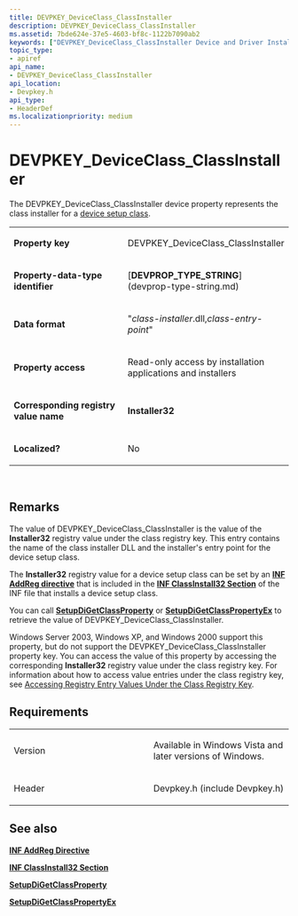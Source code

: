 ```yaml
---
title: DEVPKEY_DeviceClass_ClassInstaller
description: DEVPKEY_DeviceClass_ClassInstaller
ms.assetid: 7bde624e-37e5-4603-bf8c-1122b7090ab2
keywords: ["DEVPKEY_DeviceClass_ClassInstaller Device and Driver Installation"]
topic_type:
- apiref
api_name:
- DEVPKEY_DeviceClass_ClassInstaller
api_location:
- Devpkey.h
api_type:
- HeaderDef
ms.localizationpriority: medium
---
```


# DEVPKEY_DeviceClass_ClassInstaller


The DEVPKEY_DeviceClass_ClassInstaller device property represents the class installer for a [device setup class](https://msdn.microsoft.com/library/windows/hardware/ff541509).

<table>
<colgroup>
<col width="50%" />
<col width="50%" />
</colgroup>
<tbody>
<tr class="odd">
<td align="left"><p><strong>Property key</strong></p></td>
<td align="left"><p>DEVPKEY_DeviceClass_ClassInstaller</p></td>
</tr>
<tr class="even">
<td align="left"><p><strong>Property-data-type identifier</strong></p></td>
<td align="left"><p>[<strong>DEVPROP_TYPE_STRING</strong>](devprop-type-string.md)</p></td>
</tr>
<tr class="odd">
<td align="left"><p><strong>Data format</strong></p></td>
<td align="left"><p>&quot;<em>class-installer</em>.dll,<em>class-entry-point</em>&quot;</p></td>
</tr>
<tr class="even">
<td align="left"><p><strong>Property access</strong></p></td>
<td align="left"><p>Read-only access by installation applications and installers</p></td>
</tr>
<tr class="odd">
<td align="left"><p><strong>Corresponding registry value name</strong></p></td>
<td align="left"><p><strong>Installer32</strong></p></td>
</tr>
<tr class="even">
<td align="left"><p><strong>Localized?</strong></p></td>
<td align="left"><p>No</p></td>
</tr>
</tbody>
</table>

 

Remarks
-------

The value of DEVPKEY_DeviceClass_ClassInstaller is the value of the **Installer32** registry value under the class registry key. This entry contains the name of the class installer DLL and the installer's entry point for the device setup class.

The **Installer32** registry value for a device setup class can be set by an [**INF AddReg directive**](https://msdn.microsoft.com/library/windows/hardware/ff546320) that is included in the [**INF ClassInstall32 Section**](https://msdn.microsoft.com/library/windows/hardware/ff546335) of the INF file that installs a device setup class.

You can call [**SetupDiGetClassProperty**](https://msdn.microsoft.com/library/windows/hardware/ff551086) or [**SetupDiGetClassPropertyEx**](https://msdn.microsoft.com/library/windows/hardware/ff551090) to retrieve the value of DEVPKEY_DeviceClass_ClassInstaller.

Windows Server 2003, Windows XP, and Windows 2000 support this property, but do not support the DEVPKEY_DeviceClass_ClassInstaller property key. You can access the value of this property by accessing the corresponding **Installer32** registry value under the class registry key. For information about how to access value entries under the class registry key, see [Accessing Registry Entry Values Under the Class Registry Key](https://msdn.microsoft.com/library/windows/hardware/ff537751).

Requirements
------------

<table>
<colgroup>
<col width="50%" />
<col width="50%" />
</colgroup>
<tbody>
<tr class="odd">
<td align="left"><p>Version</p></td>
<td align="left"><p>Available in Windows Vista and later versions of Windows.</p></td>
</tr>
<tr class="even">
<td align="left"><p>Header</p></td>
<td align="left">Devpkey.h (include Devpkey.h)</td>
</tr>
</tbody>
</table>

## See also


[**INF AddReg Directive**](https://msdn.microsoft.com/library/windows/hardware/ff546320)

[**INF ClassInstall32 Section**](https://msdn.microsoft.com/library/windows/hardware/ff546335)

[**SetupDiGetClassProperty**](https://msdn.microsoft.com/library/windows/hardware/ff551086)

[**SetupDiGetClassPropertyEx**](https://msdn.microsoft.com/library/windows/hardware/ff551090)

 

 






